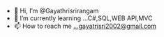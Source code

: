 - 👋 Hi, I’m @Gayathrisrirangam
- 🌱 I’m currently learning ...C#,SQL,WEB API,MVC
- 📫 How to reach me ...gayatrisri2002@gmail.com
